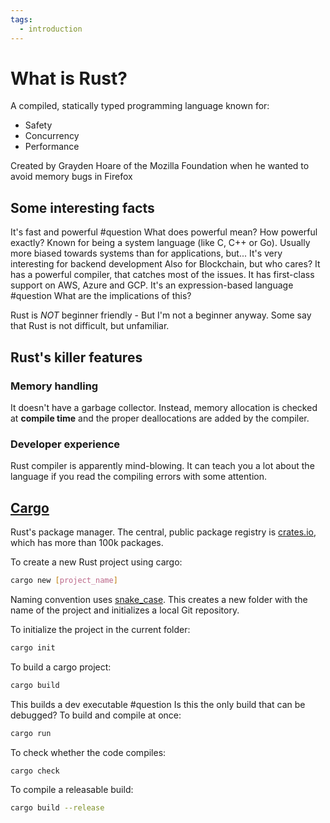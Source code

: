 ```yaml
---
tags:
  - introduction
---
```

# What is Rust?
A compiled, statically typed programming language known for:
- Safety
- Concurrency
- Performance

Created by Grayden Hoare of the Mozilla Foundation when he wanted to avoid memory bugs in Firefox
## Some interesting facts
It's fast and powerful #question What does powerful mean? How powerful exactly? 
Known for being a system language (like C, C++ or Go).
Usually more biased towards systems than for applications, but...
It's very interesting for backend development
Also for Blockchain, but who cares?
It has a powerful compiler, that catches most of the issues.
It has first-class support on AWS, Azure and GCP.
It's an expression-based language #question What are the implications of this?

Rust is *NOT* beginner friendly - But I'm not a beginner anyway.
Some say that Rust is not difficult, but unfamiliar.
## Rust's killer features
### Memory handling
It doesn't have a garbage collector. Instead, memory allocation is checked at **compile time** and the proper deallocations are added by the compiler.
### Developer experience
Rust compiler is apparently mind-blowing. It can teach you a lot about the language if you read the compiling errors with some attention.
## [Cargo](https://doc.rust-lang.org/cargo/guide/dependencies.html)
Rust's package manager.
The central, public package registry is [crates.io](https://crates.io), which has more than 100k packages.

To create a new Rust project using cargo:
```sh
cargo new [project_name]
```
Naming convention uses [snake_case](https://en.wikipedia.org/wiki/Snake_case).
This creates a new folder with the name of the project and initializes a local Git repository.

To initialize the project in the current folder:
```sh
cargo init
```
To build a cargo project:
```sh
cargo build
```
This builds a dev executable #question Is this the only build that can be debugged?
To build and compile at once:
```sh
cargo run
```
To check whether the code compiles:
```sh
cargo check
```
To compile a releasable build:
```sh
cargo build --release
```
